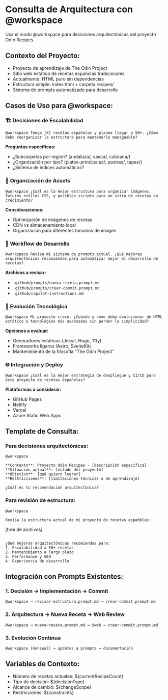 # Consulta de Arquitectura con @workspace

Usa el modo @workspace para decisiones arquitectónicas del proyecto Odin Recipes.

## Contexto del Proyecto:
- Proyecto de aprendizaje de The Odin Project
- Sitio web estático de recetas españolas tradicionales
- Actualmente: HTML puro sin dependencias
- Estructura simple: index.html + carpeta recipes/
- Sistema de prompts automatizado para desarrollo

## Casos de Uso para @workspace:

### 🏗️ **Decisiones de Escalabilidad**
```
@workspace Tengo [X] recetas españolas y planeo llegar a 50+. ¿Cómo debo reorganizar la estructura para mantenerlo manageable?
```

**Preguntas específicas:**
- ¿Subcarpetas por región? (andaluza/, vasca/, catalana/)
- ¿Organización por tipo? (platos-principales/, postres/, tapas/)
- ¿Sistema de índices automáticos?

### 📁 **Organización de Assets**
```
@workspace ¿Cuál es la mejor estructura para organizar imágenes, futuros estilos CSS, y posibles scripts para un sitio de recetas en crecimiento?
```

**Consideraciones:**
- Optimización de imágenes de recetas
- CDN vs almacenamiento local
- Organización para diferentes tamaños de imagen

### 🔄 **Workflow de Desarrollo**
```
@workspace Revisa mi sistema de prompts actual. ¿Qué mejoras arquitectónicas recomiendas para automatizar mejor el desarrollo de recetas?
```

**Archivos a revisar:**
- `.github/prompts/nueva-receta.prompt.md`
- `.github/prompts/crear-commit.prompt.md`
- `.github/copilot-instructions.md`

### 🎯 **Evolución Tecnológica**
```
@workspace Mi proyecto crece. ¿Cuándo y cómo debo evolucionar de HTML estático a tecnologías más avanzadas sin perder la simplicidad?
```

**Opciones a evaluar:**
- Generadores estáticos (Jekyll, Hugo, 11ty)
- Frameworks ligeros (Astro, SvelteKit)
- Mantenimiento de la filosofía "The Odin Project"

### 🌐 **Integración y Deploy**
```
@workspace ¿Cuál es la mejor estrategia de despliegue y CI/CD para este proyecto de recetas españolas?
```

**Plataformas a considerar:**
- GitHub Pages
- Netlify
- Vercel
- Azure Static Web Apps

## Template de Consulta:

### Para decisiones arquitectónicas:
```
@workspace 

**Contexto**: Proyecto Odin Recipes - [descripción específica]
**Situación actual**: [estado del proyecto]
**Objetivo**: [qué quiero lograr]
**Restricciones**: [limitaciones técnicas o de aprendizaje]

¿Cuál es tu recomendación arquitectónica?
```

### Para revisión de estructura:
```
@workspace 

Revisa la estructura actual de mi proyecto de recetas españolas:

```
[tree de archivos]
```

¿Qué mejoras arquitectónicas recomiendas para:
1. Escalabilidad a 50+ recetas
2. Mantenimiento a largo plazo  
3. Performance y SEO
4. Experiencia de desarrollo

```

## Integración con Prompts Existentes:

### 1. **Decisión → Implementación → Commit**
```
@workspace → revisar-estructura.prompt.md → crear-commit.prompt.md
```

### 2. **Arquitectura → Nueva Receta → Web Review**
```
@workspace → nueva-receta.prompt.md → @web → crear-commit.prompt.md
```

### 3. **Evolución Continua**
```
@workspace (mensual) → updates a prompts → documentación
```

## Variables de Contexto:
- Número de recetas actuales: ${currentRecipeCount}
- Tipo de decisión: ${decisionType}
- Alcance de cambio: ${changeScope}
- Restricciones: ${constraints}
